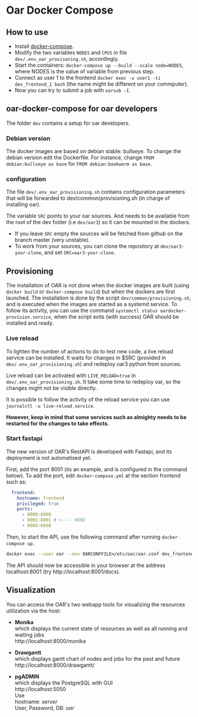 # Oar Docker Compose

## How to use

- Install [docker-compose](https://docs.docker.com/compose/install/).
- Modify the two variables `NODES` and `CPUS` in file `dev/.env_oar_provisoning.sh`, accordingly.
- Start the containers: `docker-compose up --build --scale node=NODES`, where NODES is the value of variable from previous step.
- Connect as user 1 to the frontend `docker exec -u user1 -ti dev_frontend_1 bash` (the name might be different on your commputer).
- Now you can try to submit a job with `oarsub -I`.


## oar-docker-compose for oar developers

The folder `dev` contains a setup for oar developers.

### Debian version

The docker images are based on debian stable: bullseye. To change the debian version edit the Dockerfile.
For instance, change `FROM debian:bullseye as base` for `FROM debian:bookworm as base`.

### configuration

The file `dev/.env_oar_provisioning.sh` contains configuration parameters that will be forwarded to dev/common/provisioning.sh (in charge of installing oar).

The variable `SRC` points to your oar sources. And needs to be available from the root of the dev folder (i.e `dev/oar3`) so it can be mounted in the dockers.

- If you leave `SRC` empty the sources will be fetched from github on the branch master (very unstable).
- To work from your sources, you can clone the repository at `dev/oar3-your-clone`, and set `SRC=oar3-your-clone`.

## Provisioning

The installation of OAR is not done when the docker images are built (using `docker build` or `docker-compose build`) but when the dockers are first launched.
The installation is done by the script `dev/common/provisioning.sh`, and is executed when the images are started as a systemd service.
To follow its activity, you can use the command `systemctl status oardocker-provision.service`, when the script exits (with success) OAR should be installed and ready.


### Live reload

To lighten the number of actions to do to test new code, a live reload service can be installed. It waits for changes in $SRC (provided in `dev/.env_oar_provisioning.sh`) and redeploy oar3 python from sources.

Live reload can be activated with `LIVE_RELOAD=true` in `dev/.env_oar_provisioning.sh`.
It take some time to redeploy oar, so the changes might not be visible directly.

It is possible to follow the activity of the reload service you can use `journalctl -u live-reload.service`.

**However, keep in mind that some services such as almighty needs to be restarted for the changes to take effects.**

### Start fastapi

The new version of OAR's RestAPI is developed with Fastapi, and its deployment is not automatised yet.

First, add the port 8001 (its an example, and is configured in the command below).
To add the port, edit `docker-compose.yml` at the section frontend such as:

```yml
  frontend:
    hostname: frontend
    privileged: true
    ports:
      - 8000:8000
      - 8001:8001 # <---- HERE
      - 6668:6668
```

Then, to start the API, use the following command after running `docker-compose up`.

```bash
docker exec --user oar --env OARCONFFILE=/etc/oar/oar.conf dev_frontend_1 uvicorn oar.api.app:app --port 8001 --host 0.0.0.0
```

The API should now be accessible in your browser at the address localhost:8001 (try http://localhost:8001/docs).


## Visualization
You can access the OAR's two webapp tools for visualizing the resources utilization via the host:

- **Monika** \
which displays the current state of resources as well as all running and waiting jobs \
http://localhost:8000/monika

- **Drawgantt** \
which displays gantt chart of nodes and jobs for the past and future \
http://localhost:8000/drawgantt/

- **pgADMIN** \
which displays the PostgreSQL with GUI\
http://localhost:5050 \
Use \
hostname: *server* \
User, Password, DB: *oar*
